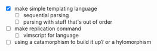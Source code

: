 - [x] make simple templating language
    - [ ] sequential parsing
    - [ ] parsing with stuff that's out of order
- [ ] make replication command
    - [ ] vimscript for language
- [ ] using a catamorphism to build it up? or a hylomorphism

